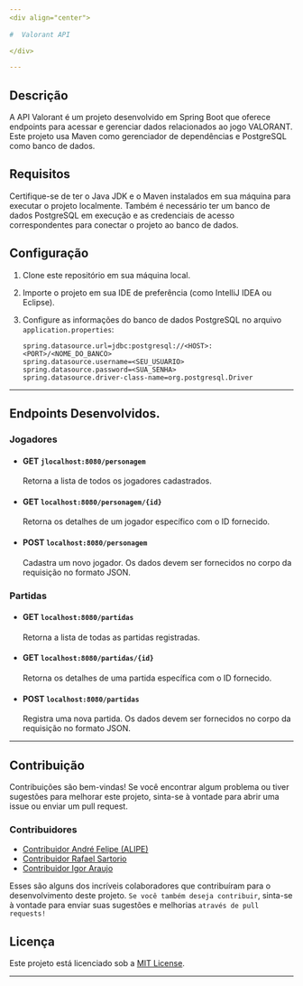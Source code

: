 ```yaml
---
<div align="center">
   
#  Valorant API 

</div>

---
```

## Descrição
A API Valorant é um projeto desenvolvido em Spring Boot que oferece endpoints para acessar e gerenciar dados relacionados ao jogo VALORANT. Este projeto usa Maven como gerenciador de dependências e PostgreSQL como banco de dados.

## Requisitos
Certifique-se de ter o Java JDK e o Maven instalados em sua máquina para executar o projeto localmente. Também é necessário ter um banco de dados PostgreSQL em execução e as credenciais de acesso correspondentes para conectar o projeto ao banco de dados.

## Configuração
1. Clone este repositório em sua máquina local.
2. Importe o projeto em sua IDE de preferência (como IntelliJ IDEA ou Eclipse).
3. Configure as informações do banco de dados PostgreSQL no arquivo `application.properties`:

   ```properties
   spring.datasource.url=jdbc:postgresql://<HOST>:<PORT>/<NOME_DO_BANCO>
   spring.datasource.username=<SEU_USUARIO>
   spring.datasource.password=<SUA_SENHA>
   spring.datasource.driver-class-name=org.postgresql.Driver
   ```
---

## Endpoints Desenvolvidos.

### Jogadores
- #### GET `jlocalhost:8080/personagem`
  Retorna a lista de todos os jogadores cadastrados.

- #### GET `localhost:8080/personagem/{id}`
  Retorna os detalhes de um jogador específico com o ID fornecido.

- #### POST `localhost:8080/personagem`
  Cadastra um novo jogador. Os dados devem ser fornecidos no corpo da requisição no formato JSON.

<!-- - #### PUT `localhost:8080/personagem/{id}`
  Atualiza as informações de um jogador existente com o ID fornecido. Os novos dados devem ser fornecidos no corpo da requisição no formato JSON.-->

### Partidas
- #### GET `localhost:8080/partidas`
  Retorna a lista de todas as partidas registradas.

- #### GET `localhost:8080/partidas/{id}`
  Retorna os detalhes de uma partida específica com o ID fornecido.

- #### POST `localhost:8080/partidas`
  Registra uma nova partida. Os dados devem ser fornecidos no corpo da requisição no formato JSON.

<!-- - #### PUT `localhost:8080/partidas/{id}`
  Atualiza as informações de uma partida existente com o ID fornecido. Os novos dados devem ser fornecidos no corpo da requisição no formato JSON.-->
 
---
 
## Contribuição
Contribuições são bem-vindas! Se você encontrar algum problema ou tiver sugestões para melhorar este projeto, sinta-se à vontade para abrir uma issue ou enviar um pull request.

### Contribuidores
- [Contribuidor André Felipe (ALIPE)](https://github.com/andrefelipebarros)
- [Contribuidor Rafael Sartorio](https://github.com/RafaelSartorio)
- [Contribuidor Igor Araujo](https://github.com/IGR-cK)

Esses são alguns dos incríveis colaboradores que contribuíram para o desenvolvimento deste projeto. `Se você também deseja contribuir`, sinta-se à vontade para enviar suas sugestões e melhorias `através de pull requests!`

## Licença
Este projeto está licenciado sob a [MIT License](LICENSE).

---
